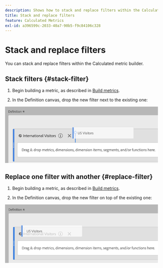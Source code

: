 ```yaml
---
description: Shows how to stack and replace filters within the Calculated Metric Builder.
title: Stack and replace filters
feature: Calculated Metrics
exl-id: a396599c-2033-40a7-90b5-f9c84106c328
---
```

# Stack and replace filters

You can stack and replace filters within the Calculated metric builder.

## Stack filters {#stack-filter}

1. Begin building a metric, as described in [Build metrics](/help/components/calc-metrics/cm-workflow/cm-build-metrics.md).

1. In the Definition canvas, drop the new filter next to the existing one:

![](assets/cm_stack_seg.png)

## Replace one filter with another {#replace-filter}

1. Begin building a metric, as described in [Build metrics](/help/components/calc-metrics/cm-workflow/cm-build-metrics.md).

1. In the Definition canvas, drop the new filter on top of the existing one:

![](assets/cm_replace_seg.png)
